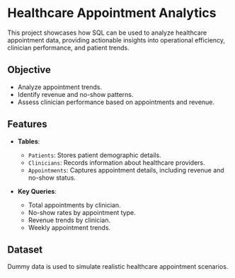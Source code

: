 # Healthcare Appointment Analytics

This project showcases how SQL can be used to analyze healthcare appointment data, providing actionable insights into operational efficiency, clinician performance, and patient trends.

## Objective
- Analyze appointment trends.
- Identify revenue and no-show patterns.
- Assess clinician performance based on appointments and revenue.

## Features
- **Tables**:
  - `Patients`: Stores patient demographic details.
  - `Clinicians`: Records information about healthcare providers.
  - `Appointments`: Captures appointment details, including revenue and no-show status.

- **Key Queries**:
  - Total appointments by clinician.
  - No-show rates by appointment type.
  - Revenue trends by clinician.
  - Weekly appointment trends.

## Dataset
Dummy data is used to simulate realistic healthcare appointment scenarios.

